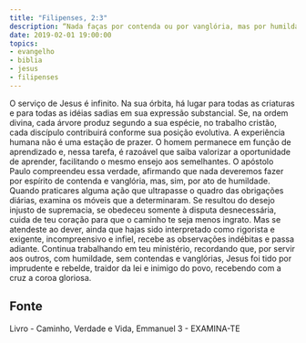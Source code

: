```yaml
---
title: "Filipenses, 2:3"
description: “Nada faças por contenda ou por vanglória, mas por humildade.” Paulo. (FILIPENSES, capítulo 2, versículo 3.)
date: 2019-02-01 19:00:00
topics: 
- evangelho
- biblia
- jesus
- filipenses
---
```


O serviço de Jesus é infinito. Na sua órbita, há lugar para todas as
criaturas e para todas as idéias sadias em sua expressão substancial.
Se, na ordem divina, cada árvore produz segundo a sua espécie, no
trabalho cristão, cada discípulo contribuirá conforme sua posição evolutiva.
A experiência humana não é uma estação de prazer. O homem permanece
em função de aprendizado e, nessa tarefa, é razoável que saiba valorizar a
oportunidade de aprender, facilitando o mesmo ensejo aos semelhantes.
O apóstolo Paulo compreendeu essa verdade, afirmando que nada
deveremos fazer por espírito de contenda e vanglória, mas, sim, por ato de
humildade.
Quando praticares alguma ação que ultrapasse o quadro das obrigações
diárias, examina os móveis que a determinaram. Se resultou do desejo injusto
de supremacia, se obedeceu somente à disputa desnecessária, cuida de teu
coração para que o caminho te seja menos ingrato. Mas se atendeste ao dever,
ainda que hajas sido interpretado como rigorista e exigente, incompreensivo e
infiel, recebe as observações indébitas e passa adiante.
Continua trabalhando em teu ministério, recordando que, por servir aos
outros, com humildade, sem contendas e vanglórias, Jesus foi tido por
imprudente e rebelde, traidor da lei e inimigo do povo, recebendo com a cruz a
coroa gloriosa.




## Fonte
Livro - Caminho, Verdade e Vida, Emmanuel
3 -  EXAMINA-TE
